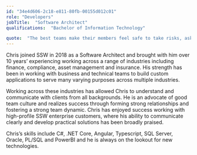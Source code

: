 ```yaml
---
id: "34e4d606-2c18-e811-80fb-00155d012c01"
role: "Developers"
jobTitle:  "Software Architect"
qualifications:  "Bachelor of Information Technology"

quote:  "The best teams make their members feel safe to take risks, ask questions and to be themselves. "
---
```


Chris joined SSW in 2018 as a Software Architect and brought with him over 10 years’ experiencing working across a range of industries including finance, compliance, asset management and insurance. His strength has been in working with business and technical teams to build custom applications to serve many varying purposes across multiple industries.  

Working across these industries has allowed Chris to understand and communicate with clients from all backgrounds. He is an advocate of good team culture and realizes success through forming strong relationships and fostering a strong team dynamic. Chris has enjoyed success working with high-profile SSW enterprise customers, where his ability to communicate clearly and develop practical solutions has been broadly praised.  

Chris’s skills include C#, .NET Core, Angular, Typescript, SQL Server, Oracle, PL/SQL and PowerBI and he is always on the lookout for new technologies.  